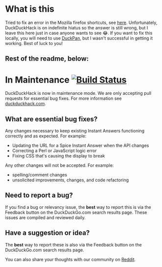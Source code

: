 # What is this

Tried to fix an error in the Mozilla firefox shortcuts, see [here](https://github.com/duckduckgo/zeroclickinfo-goodies/pull/4794). Unfortunately, DuckDuckHack is on indefinite hiatus so the answer is still wrong, but I leave this here just in case anyone wants to see 😂. If you want to fix this locally, you will need to use [DuckPan](https://github.com/duckduckgo/p5-app-duckpan), but I wasn't successful in getting it working. Best of luck to you!

## Rest of the readme, below:


# In Maintenance [![Build Status](https://travis-ci.org/duckduckgo/zeroclickinfo-goodies.svg?branch=master)](https://travis-ci.org/duckduckgo/zeroclickinfo-goodies)

DuckDuckHack is now in maintenance mode. We are only accepting pull requests for essential bug fixes. For more information see [duckduckhack.com](https://duckduckhack.com). 

## What are essential bug fixes?

Any changes necessary to keep existing Instant Answers functioning correctly and as expected. For example:

  - Updating the URL for a Spice Instant Answer when the API changes
  - Correcting a Perl or JavaScript logic error
  - Fixing CSS that's causing the display to break

Any other changes will not be accepted. For example:

  - spelling/comment changes
  - unsolicited improvements, changes, and code refactoring

## Need to report a bug?
If you find a bug or relevancy issue, the **best** way to report this is via the Feedback button on the DuckDuckGo.com search results page. These issues are compiled and reviewed daily.

## Have a suggestion or idea?
The **best** way to report these is also via the Feedback button on the DuckDuckGo.com search results page.

You can also share your thoughts with our community on [Reddit](https://www.reddit.com/r/duckduckgo/).
